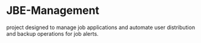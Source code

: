 # JBE-Management
project designed to manage job applications and automate user distribution and backup operations for job alerts.

